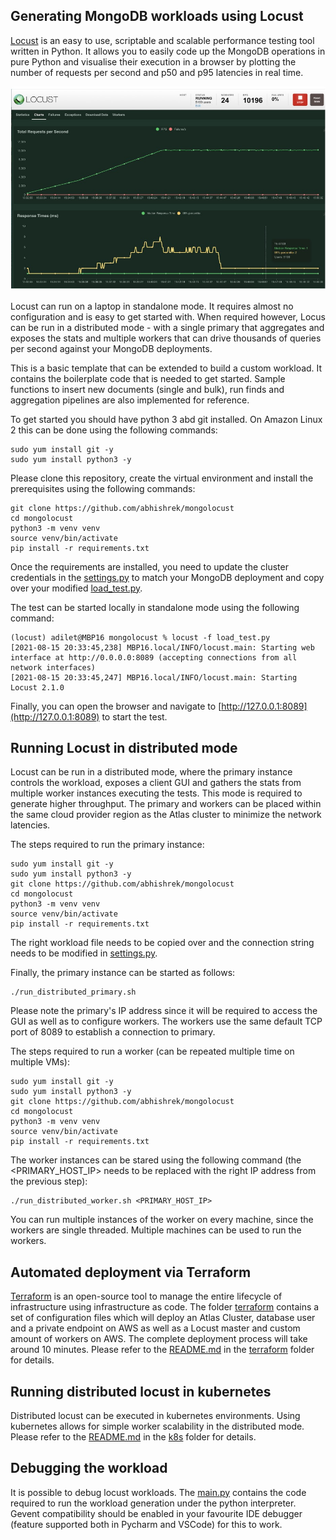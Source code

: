 ## Generating MongoDB workloads using Locust

[Locust](https://locust.io/) is an easy to use, scriptable and scalable performance testing tool written
in Python. It allows you to easily code up the MongoDB operations in pure Python and visualise their
execution in a browser by plotting the number of requests per second and p50 and p95 latencies in real
time.

![](images/locust1.jpg "Locust emulating 5K users")

Locust can run on a laptop in standalone mode. It requires almost no configuration and is easy to get
started with. When required however, Locus can be run in a distributed mode - with a single primary that
aggregates and exposes the stats and multiple workers that can drive thousands of queries per second
against your MongoDB deployments.

This is a basic template that can be extended to build a custom workload. It contains the boilerplate code
that is needed to get started. Sample functions to insert new documents (single and bulk), run finds
and aggregation pipelines are also implemented for reference.

To get started you should have python 3 abd git installed. On Amazon Linux 2 this can be done using the
following commands:

```shell
sudo yum install git -y
sudo yum install python3 -y
```

Please clone this repository, create the virtual environment and install the prerequisites using the
following commands:

```shell
git clone https://github.com/abhishrek/mongolocust
cd mongolocust
python3 -m venv venv
source venv/bin/activate
pip install -r requirements.txt
```

Once the requirements are installed, you need to update the cluster credentials in the
[settings.py](settings.py) to match your MongoDB deployment and copy over your modified [load_test.py](load_test.py).

The test can be started locally in standalone mode using the following command:

```shell
(locust) adilet@MBP16 mongolocust % locust -f load_test.py
[2021-08-15 20:33:45,238] MBP16.local/INFO/locust.main: Starting web interface at http://0.0.0.0:8089 (accepting connections from all network interfaces)
[2021-08-15 20:33:45,247] MBP16.local/INFO/locust.main: Starting Locust 2.1.0
```

Finally, you can open the browser and navigate to [http://127.0.0.1:8089](http://127.0.0.1:8089) to start the test.

## Running Locust in distributed mode

Locust can be run in a distributed mode, where the primary instance controls the workload, exposes a client GUI and
gathers the stats from multiple worker instances executing the tests. This mode is required to generate higher
throughput. The primary and workers can be placed within the same cloud provider region as the Atlas cluster to
minimize the network latencies.

The steps required to run the primary instance:

```shell
sudo yum install git -y
sudo yum install python3 -y
git clone https://github.com/abhishrek/mongolocust
cd mongolocust
python3 -m venv venv
source venv/bin/activate
pip install -r requirements.txt
```

The right workload file needs to be copied over and the connection string needs to be modified in
[settings.py](settings.py).

Finally, the primary instance can be started as follows:

```shell
./run_distributed_primary.sh
```

Please note the primary's IP address since it will be required to access the GUI as well as to configure
workers. The workers use the same default TCP port of 8089 to establish a connection to primary.

The steps required to run a worker (can be repeated multiple time on multiple VMs):

```shell
sudo yum install git -y
sudo yum install python3 -y
git clone https://github.com/abhishrek/mongolocust
cd mongolocust
python3 -m venv venv
source venv/bin/activate
pip install -r requirements.txt
```

The worker instances can be stared using the following command (the <PRIMARY_HOST_IP> needs to be replaced with
the right IP address from the previous step):

```shell
./run_distributed_worker.sh <PRIMARY_HOST_IP>
```

You can run multiple instances of the worker on every machine, since the workers are single threaded. Multiple
machines can be used to run the workers.

## Automated deployment via Terraform

[Terraform](https://www.terraform.io/) is an open-source tool to manage the entire lifecycle of infrastructure using infrastructure as code.
The folder [terraform](terraform) contains a set of configuration files which will deploy an Atlas Cluster, database user and a private endpoint on AWS as well as a Locust master and custom amount of workers on AWS.
The complete deployment process will take around 10 minutes.
Please refer to the [README.md](terraform/README.md) in the [terraform](terraform) folder for details.

## Running distributed locust in kubernetes

Distributed locust can be executed in kubernetes environments. Using kubernetes allows for simple worker scalability in
the distributed mode. Please refer to the [README.md](k8s/README.md) in the [k8s](k8s) folder for details.

## Debugging the workload

It is possible to debug locust workloads. The [main.py](main.py) contains the code required to run the
workload generation under the python interpreter. Gevent compatibility should be enabled in your
favourite IDE debugger (feature supported both in Pycharm and VSCode) for this to work.
